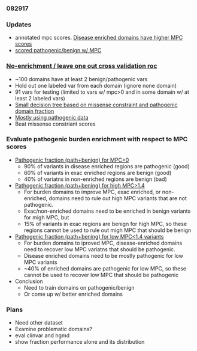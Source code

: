 ### 082917

### Updates
* annotated mpc scores. [Disease enriched domains have higher MPC scores](plots/mpc.by_pfam_enrichment.png)
* [scored pathogenic/benign w/ MPC](http://franklin.research.chop.edu:8102/notebooks/epi_linked/notebooks/predict-mpc.ipynb#)

### [No-enrichment / leave one out cross validation roc](plots/roc.png)
* ~100 domains have at least 2 benign/pathogenic vars
* Hold out one labeled var from each domain (ignore none domain)
* 91 vars for testing (limited to vars w/ mpc>0 and in some domain w/ at least 2 labeled vars)
* [Small decision tree based on missense constraint and pathogenic domain fraction](plots/mtr_tree.x.pdf)
* [Mostly using pathogenic data](plots/eval_data.png)
* Beat missense constriant scores    

### Evaluate pathogenic burden enrichment with respect to MPC scores
* [Pathogenic fraction (path+benign) for MPC>0](plots/rare.path_frac_wo_vus.pfam.mpcLow_0.mpcHigh_100.png)
    * 90% of variants in disease enriched regions are pathogenic (good)
    * 60% of variants in exac enriched regions are benign (good)
    * 40% of variatns in non-enriched regions are benign (bad)
* [Pathogenic fraction (path+bening) for high MPC>1.4](plots/rare.path_frac_wo_vus.pfam.mpcLow_1.4.mpcHigh_100.png)
    * For burden domains to improve MPC, exac enriched, or non-enriched, domains need to rule out high MPC variants that are not pathogenic.
    * Exac/non-enriched domains need to be enriched in benign variants for migh MPC, but
    * 15% of variants in exac regions are benign for high MPC, so these regions cannot be used to rule out migh MPC that should be benign
* [Pathogenic fraction (path+bening) for low MPC<1.4 variants](plots/rare.path_frac_wo_vus.pfam.mpcLow_0.mpcHigh_1.4.png)
    * For burden domains to iproved MPC, disease-enriched domains need to recover low MPC variatns that should be pathogenic.
    * Disease enriched domains need to be mostly pathogenic for low MPC variants
    * ~40% of enriched domains are pathogenic for low MPC, so these cannot be used to recover low MPC that should be pathogenic
* Conclusion
    * Need to train domains on pathogenic/benign
    * Or come up w/ better enriched domains

### Plans
* Need other dataset
* Examine problematic domains?
* eval clinvar and hgmd
* show fraction performance alone and its distribution
